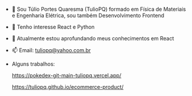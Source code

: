 - 👋 Sou Túlio Portes Quaresma (TulioPQ) formado em Física de Materiais e Engenharia Elétrica, sou também Desenvolvimento Frontend
- 👀 Tenho interesse React e Python
- 🌱 Atualmente estou aprofundando meus conhecimentos em React
- 📫 Email: tuliopq@yahoo.com.br
- Alguns trabalhos:

  https://pokedex-git-main-tuliopq.vercel.app/
  
  https://tuliopq.github.io/ecommerce-product/

<!---
TulioPQ/TulioPQ is a ✨ special ✨ repository because its `README.md` (this file) appears on your GitHub profile.
You can click the Preview link to take a look at your changes.
--->
